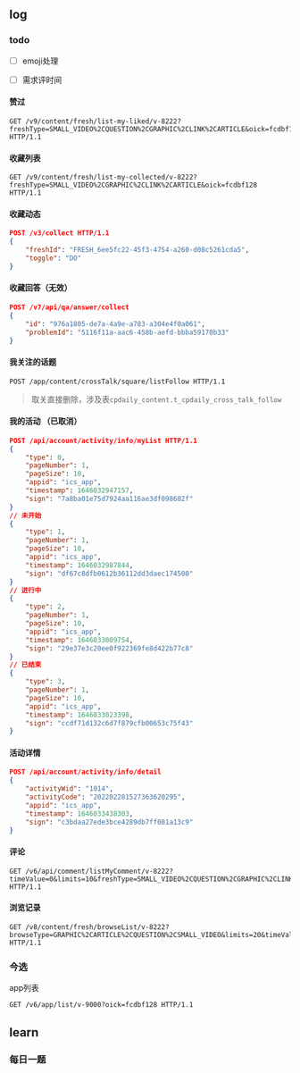 ## log

### todo

- [ ] emoji处理
- [ ] 需求评时间



#### 赞过

```
GET /v9/content/fresh/list-my-liked/v-8222?freshType=SMALL_VIDEO%2CQUESTION%2CGRAPHIC%2CLINK%2CARTICLE&oick=fcdbf128 HTTP/1.1
```

#### 收藏列表

```
GET /v9/content/fresh/list-my-collected/v-8222?freshType=SMALL_VIDEO%2CGRAPHIC%2CLINK%2CARTICLE&oick=fcdbf128 HTTP/1.1
```

#### 收藏动态

```json
POST /v3/collect HTTP/1.1
{
	"freshId": "FRESH_6ee5fc22-45f3-4754-a260-d08c5261cda5",
	"toggle": "DO"
}
```

#### 收藏回答（无效）

```json
POST /v7/api/qa/answer/collect
{
    "id": "976a1805-de7a-4a9e-a783-a304e4f0a061",
    "problemId": "5116f11a-aac6-458b-aefd-bbba59170b33"
}
```

#### 我关注的话题

```
POST /app/content/crossTalk/square/listFollow HTTP/1.1
```

> 取关直接删除，涉及表`cpdaily_content.t_cpdaily_cross_talk_follow`



#### 我的活动 （已取消）

```json
POST /api/account/activity/info/myList HTTP/1.1
{
	"type": 0,
	"pageNumber": 1,
	"pageSize": 10,
	"appid": "ics_app",
	"timestamp": 1646032947157,
	"sign": "7a8ba01e75d7924aa116ae3df098602f"
}
// 未开始
{
	"type": 1,
	"pageNumber": 1,
	"pageSize": 10,
	"appid": "ics_app",
	"timestamp": 1646032987844,
	"sign": "df67c8dfb0612b36112dd3daec174500"
}
// 进行中
{
	"type": 2,
	"pageNumber": 1,
	"pageSize": 10,
	"appid": "ics_app",
	"timestamp": 1646033009754,
	"sign": "29e37e3c20ee0f922369fe8d422b77c8"
}
// 已结束
{
	"type": 3,
	"pageNumber": 1,
	"pageSize": 10,
	"appid": "ics_app",
	"timestamp": 1646033023398,
	"sign": "ccdf71d132c6d7f879cfb00653c75f43"
}
```



#### 活动详情

```json
POST /api/account/activity/info/detail
{
    "activityWid": "1014",
    "activityCode": "202202281527363620295",
    "appid": "ics_app",
    "timestamp": 1646033438303,
    "sign": "c3bdaa27ede3bce4289db7ff081a13c9"
}
```



#### 评论

```
GET /v6/api/comment/listMyComment/v-8222?timeValue=0&limits=10&freshType=SMALL_VIDEO%2CQUESTION%2CGRAPHIC%2CLINK%2CARTICLE&oick=fcdbf128 HTTP/1.1
```

#### 浏览记录

```
GET /v8/content/fresh/browseList/v-8222?browseType=GRAPHIC%2CARTICLE%2CQUESTION%2CSMALL_VIDEO&limits=20&timeValue=0&oick=ea6483db HTTP/1.1
```







### 今选

app列表

```
GET /v6/app/list/v-9000?oick=fcdbf128 HTTP/1.1
```



## learn

### 每日一题



